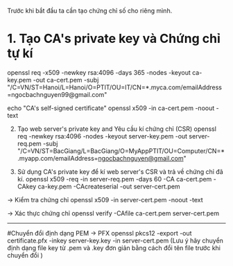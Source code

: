 
Trước khi bắt đầu ta cần tạo chứng chỉ số cho riêng mình.

<h1> 1. Tạo CA's private key và Chứng chỉ tự kí </h1>
openssl req -x509 -newkey rsa:4096 -days 365 -nodes -keyout ca-key.pem -out ca-cert.pem -subj "/C=VN/ST=Hanoi/L=Hanoi/O=PTIT/OU=IT/CN=*.myca.com/emailAddress=ngocbachnguyen99@gmail.com"

echo "CA's self-signed certificate"
openssl x509 -in ca-cert.pem -noout -text

2. Tạo web server's private key and Yêu cầu kí chứng chỉ (CSR)
openssl req -newkey rsa:4096 -nodes -keyout server-key.pem -out server-req.pem -subj "/C=VN/ST=BacGiang/L=BacGiang/O=MyAppPTIT/OU=Computer/CN=*.myapp.com/emailAddress=ngocbachnguyen@gmail.com"

3. Sử dụng CA's private key để kí web server's CSR và trả về chứng chỉ đã kí.
openssl x509 -req -in server-req.pem -days 60 -CA ca-cert.pem -CAkey ca-key.pem -CAcreateserial -out server-cert.pem

-> Kiểm tra chứng chỉ
openssl x509 -in server-cert.pem -noout -text

-> Xác thực chứng chỉ
openssl verify -CAfile ca-cert.pem server-cert.pem

------------------------------------------------------------------------------

#Chuyển đổi định dạng PEM -> PFX
openssl pkcs12 -export -out certificate.pfx -inkey server-key.key -in server-cert.pem
(Lưu ý hãy chuyển định dạng file key từ .pem và .key đơn giản bằng cách đổi tên file trước khi chuyển đổi )
